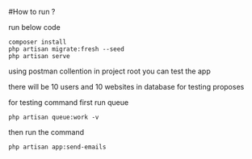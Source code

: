#How to run ? 

run below code
```
composer install
php artisan migrate:fresh --seed
php artisan serve
```

using postman collention in project root you can test the app

there will be 10 users and 10 websites in database for testing proposes

for testing command first run queue 

```
php artisan queue:work -v
```

then run the command 

```
php artisan app:send-emails
```
